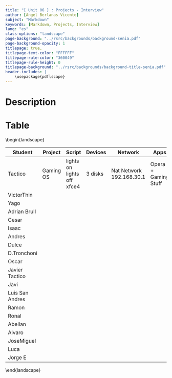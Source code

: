 ```yaml
---
title: "[ Unit 06 ] : Projects - Interview"
author: [Angel Berlanas Vicente]
subject: "Markdown"
keywords: [Markdown, Projects, Interview]
lang: "es"
class-options: "landscape"
page-background: "../rsrc/backgrounds/background-senia.pdf"
page-background-opacity: 1
titlepage: true,
titlepage-text-color: "FFFFFF"
titlepage-rule-color: "360049"
titlepage-rule-height: 0
titlepage-background: "../rsrc/backgrounds/background-title-senia.pdf"
header-includes: |
    \usepackage{pdflscape}
---
```


# Description

# Table

\begin{landscape}

| Student | Project | Script | Devices | Network | Apps | Configuration | Users | 
|---------|---------|--------|---------|---------|------|---------------|-------|
| Tactico | Gaming OS | lights on lights off xfce4  | 3 disks | Nat Network 192.168.30.1 | Opera + Gaming Stuff| Wallpaper change on each boot | game |
| VictorThin| 
| Yago | 
| Adrian Brull|
| Cesar |
| Isaac |
| Andres |
| Dulce |
| D.Tronchoni|
| Oscar |
| Javier Tactico |
| Javi| 
| Luis San Andres|
| Ramon | 
| Ronal | 
| Abellan|
| Alvaro | 
| JoseMiguel|
| Luca |
| Jorge E|


\end{landscape}